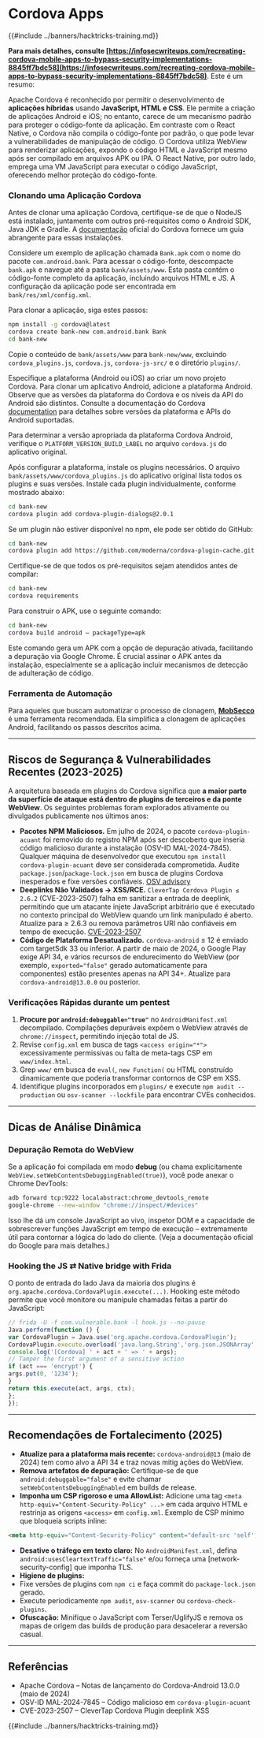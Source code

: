 # Cordova Apps

{{#include ../banners/hacktricks-training.md}}

**Para mais detalhes, consulte [https://infosecwriteups.com/recreating-cordova-mobile-apps-to-bypass-security-implementations-8845ff7bdc58](https://infosecwriteups.com/recreating-cordova-mobile-apps-to-bypass-security-implementations-8845ff7bdc58)**. Este é um resumo:

Apache Cordova é reconhecido por permitir o desenvolvimento de **aplicações híbridas** usando **JavaScript, HTML e CSS**. Ele permite a criação de aplicações Android e iOS; no entanto, carece de um mecanismo padrão para proteger o código-fonte da aplicação. Em contraste com o React Native, o Cordova não compila o código-fonte por padrão, o que pode levar a vulnerabilidades de manipulação de código. O Cordova utiliza WebView para renderizar aplicações, expondo o código HTML e JavaScript mesmo após ser compilado em arquivos APK ou IPA. O React Native, por outro lado, emprega uma VM JavaScript para executar o código JavaScript, oferecendo melhor proteção do código-fonte.

### Clonando uma Aplicação Cordova

Antes de clonar uma aplicação Cordova, certifique-se de que o NodeJS está instalado, juntamente com outros pré-requisitos como o Android SDK, Java JDK e Gradle. A [documentação](https://cordova.apache.org/docs/en/11.x/guide/cli/#install-pre-requisites-for-building) oficial do Cordova fornece um guia abrangente para essas instalações.

Considere um exemplo de aplicação chamada `Bank.apk` com o nome do pacote `com.android.bank`. Para acessar o código-fonte, descompacte `bank.apk` e navegue até a pasta `bank/assets/www`. Esta pasta contém o código-fonte completo da aplicação, incluindo arquivos HTML e JS. A configuração da aplicação pode ser encontrada em `bank/res/xml/config.xml`.

Para clonar a aplicação, siga estes passos:
```bash
npm install -g cordova@latest
cordova create bank-new com.android.bank Bank
cd bank-new
```
Copie o conteúdo de `bank/assets/www` para `bank-new/www`, excluindo `cordova_plugins.js`, `cordova.js`, `cordova-js-src/` e o diretório `plugins/`.

Especifique a plataforma (Android ou iOS) ao criar um novo projeto Cordova. Para clonar um aplicativo Android, adicione a plataforma Android. Observe que as versões da plataforma do Cordova e os níveis da API do Android são distintos. Consulte a documentação do Cordova [documentation](https://cordova.apache.org/docs/en/11.x/guide/platforms/android/) para detalhes sobre versões da plataforma e APIs do Android suportadas.

Para determinar a versão apropriada da plataforma Cordova Android, verifique o `PLATFORM_VERSION_BUILD_LABEL` no arquivo `cordova.js` do aplicativo original.

Após configurar a plataforma, instale os plugins necessários. O arquivo `bank/assets/www/cordova_plugins.js` do aplicativo original lista todos os plugins e suas versões. Instale cada plugin individualmente, conforme mostrado abaixo:
```bash
cd bank-new
cordova plugin add cordova-plugin-dialogs@2.0.1
```
Se um plugin não estiver disponível no npm, ele pode ser obtido do GitHub:
```bash
cd bank-new
cordova plugin add https://github.com/moderna/cordova-plugin-cache.git
```
Certifique-se de que todos os pré-requisitos sejam atendidos antes de compilar:
```bash
cd bank-new
cordova requirements
```
Para construir o APK, use o seguinte comando:
```bash
cd bank-new
cordova build android — packageType=apk
```
Este comando gera um APK com a opção de depuração ativada, facilitando a depuração via Google Chrome. É crucial assinar o APK antes da instalação, especialmente se a aplicação incluir mecanismos de detecção de adulteração de código.

### Ferramenta de Automação

Para aqueles que buscam automatizar o processo de clonagem, **[MobSecco](https://github.com/Anof-cyber/MobSecco)** é uma ferramenta recomendada. Ela simplifica a clonagem de aplicações Android, facilitando os passos descritos acima.

---

## Riscos de Segurança & Vulnerabilidades Recentes (2023-2025)

A arquitetura baseada em plugins do Cordova significa que **a maior parte da superfície de ataque está dentro de plugins de terceiros e da ponte WebView**. Os seguintes problemas foram explorados ativamente ou divulgados publicamente nos últimos anos:

* **Pacotes NPM Maliciosos.** Em julho de 2024, o pacote `cordova-plugin-acuant` foi removido do registro NPM após ser descoberto que inseria código malicioso durante a instalação (OSV-ID MAL-2024-7845). Qualquer máquina de desenvolvedor que executou `npm install cordova-plugin-acuant` deve ser considerada comprometida. Audite `package.json`/`package-lock.json` em busca de plugins Cordova inesperados e fixe versões confiáveis. [OSV advisory](/)
* **Deeplinks Não Validados → XSS/RCE.** `CleverTap Cordova Plugin ≤ 2.6.2` (CVE-2023-2507) falha em sanitizar a entrada de deeplink, permitindo que um atacante injete JavaScript arbitrário que é executado no contexto principal do WebView quando um link manipulado é aberto. Atualize para ≥ 2.6.3 ou remova parâmetros URI não confiáveis em tempo de execução. [CVE-2023-2507](/)
* **Código de Plataforma Desatualizado.** `cordova-android` ≤ 12 é enviado com targetSdk 33 ou inferior. A partir de maio de 2024, o Google Play exige API 34, e vários recursos de endurecimento do WebView (por exemplo, `exported="false"` gerado automaticamente para componentes) estão presentes apenas na API 34+. Atualize para `cordova-android@13.0.0` ou posterior.

### Verificações Rápidas durante um pentest

1. **Procure por `android:debuggable="true"`** no `AndroidManifest.xml` decompilado. Compilações depuráveis expõem o WebView através de `chrome://inspect`, permitindo injeção total de JS.
2. Revise `config.xml` em busca de tags `<access origin="*">` excessivamente permissivas ou falta de meta-tags CSP em `www/index.html`.
3. Grep `www/` em busca de `eval(`, `new Function(` ou HTML construído dinamicamente que poderia transformar contornos de CSP em XSS.
4. Identifique plugins incorporados em `plugins/` e execute `npm audit --production` ou `osv-scanner --lockfile` para encontrar CVEs conhecidos.

---

## Dicas de Análise Dinâmica

### Depuração Remota do WebView

Se a aplicação foi compilada em modo **debug** (ou chama explicitamente `WebView.setWebContentsDebuggingEnabled(true)`), você pode anexar o Chrome DevTools:
```bash
adb forward tcp:9222 localabstract:chrome_devtools_remote
google-chrome --new-window "chrome://inspect/#devices"
```
Isso lhe dá um console JavaScript ao vivo, inspetor DOM e a capacidade de sobrescrever funções JavaScript em tempo de execução – extremamente útil para contornar a lógica do lado do cliente. (Veja a documentação oficial do Google para mais detalhes.)

### Hooking the JS ⇄ Native bridge with Frida

O ponto de entrada do lado Java da maioria dos plugins é `org.apache.cordova.CordovaPlugin.execute(...)`. Hooking este método permite que você monitore ou manipule chamadas feitas a partir do JavaScript:
```javascript
// frida -U -f com.vulnerable.bank -l hook.js --no-pause
Java.perform(function () {
var CordovaPlugin = Java.use('org.apache.cordova.CordovaPlugin');
CordovaPlugin.execute.overload('java.lang.String','org.json.JSONArray','org.apache.cordova.CallbackContext').implementation = function(act, args, ctx) {
console.log('[Cordova] ' + act + ' => ' + args);
// Tamper the first argument of a sensitive action
if (act === 'encrypt') {
args.put(0, '1234');
}
return this.execute(act, args, ctx);
};
});
```
---

## Recomendações de Fortalecimento (2025)

* **Atualize para a plataforma mais recente:** `cordova-android@13` (maio de 2024) tem como alvo a API 34 e traz novas mitig ações do WebView.
* **Remova artefatos de depuração:** Certifique-se de que `android:debuggable="false"` e evite chamar `setWebContentsDebuggingEnabled` em builds de release.
* **Imponha um CSP rigoroso e uma AllowList:** Adicione uma tag `<meta http-equiv="Content-Security-Policy" ...>` em cada arquivo HTML e restrinja as origens `<access>` em `config.xml`.
Exemplo de CSP mínimo que bloqueia scripts inline:
```html
<meta http-equiv="Content-Security-Policy" content="default-src 'self'; img-src 'self' data:; object-src 'none'; frame-ancestors 'none'">
```
* **Desative o tráfego em texto claro:** No `AndroidManifest.xml`, defina `android:usesCleartextTraffic="false"` e/ou forneça uma [network-security-config] que imponha TLS.
* **Higiene de plugins:**
* Fixe versões de plugins com `npm ci` e faça commit do `package-lock.json` gerado.
* Execute periodicamente `npm audit`, `osv-scanner` ou `cordova-check-plugins`.
* **Ofuscação:** Minifique o JavaScript com Terser/UglifyJS e remova os mapas de origem das builds de produção para desacelerar a reversão casual.

---

## Referências

* Apache Cordova – Notas de lançamento do Cordova-Android 13.0.0 (maio de 2024)
* OSV-ID MAL-2024-7845 – Código malicioso em `cordova-plugin-acuant`
* CVE-2023-2507 – CleverTap Cordova Plugin deeplink XSS

{{#include ../banners/hacktricks-training.md}}
